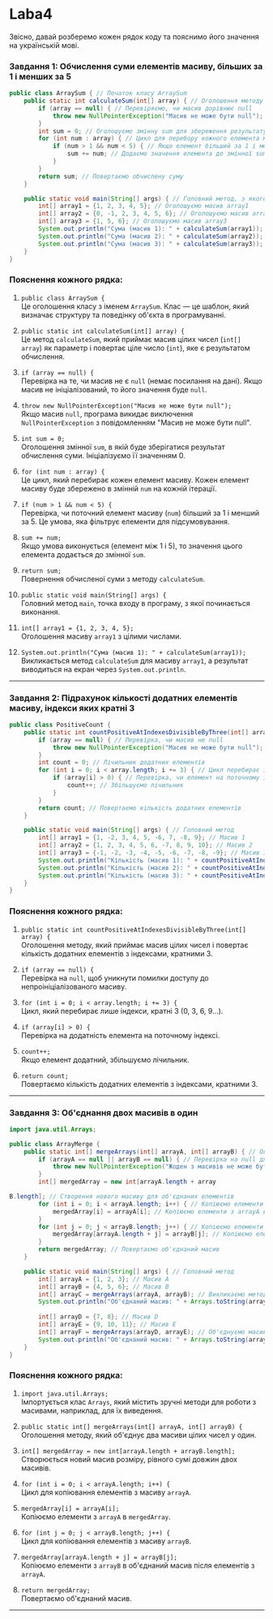# Laba4
Звісно, давай розберемо кожен рядок коду та пояснимо його значення на українській мові.

### Завдання 1: Обчислення суми елементів масиву, більших за 1 і менших за 5

```java
public class ArraySum { // Початок класу ArraySum
    public static int calculateSum(int[] array) { // Оголошення методу calculateSum, який приймає масив цілих чисел
        if (array == null) { // Перевіряємо, чи масив дорівнює null
            throw new NullPointerException("Масив не може бути null"); // Якщо масив null, кидаємо виключення
        }
        int sum = 0; // Оголошуємо змінну sum для збереження результату, початкове значення 0
        for (int num : array) { // Цикл для перебору кожного елемента масиву
            if (num > 1 && num < 5) { // Якщо елемент більший за 1 і менший за 5
                sum += num; // Додаємо значення елемента до змінної sum
            }
        }
        return sum; // Повертаємо обчислену суму
    }

    public static void main(String[] args) { // Головний метод, з якого починається виконання програми
        int[] array1 = {1, 2, 3, 4, 5}; // Оголошуємо масив array1
        int[] array2 = {0, -1, 2, 3, 4, 5, 6}; // Оголошуємо масив array2
        int[] array3 = {1, 5, 6}; // Оголошуємо масив array3
        System.out.println("Сума (масив 1): " + calculateSum(array1)); // Викликаємо метод calculateSum для array1 і виводимо результат
        System.out.println("Сума (масив 2): " + calculateSum(array2)); // Викликаємо метод calculateSum для array2 і виводимо результат
        System.out.println("Сума (масив 3): " + calculateSum(array3)); // Викликаємо метод calculateSum для array3 і виводимо результат
    }
}
```

### Пояснення кожного рядка:

1. `public class ArraySum {`  
   Це оголошення класу з іменем `ArraySum`. Клас — це шаблон, який визначає структуру та поведінку об'єкта в програмуванні.

2. `public static int calculateSum(int[] array) {`  
   Це метод `calculateSum`, який приймає масив цілих чисел (`int[] array`) як параметр і повертає ціле число (`int`), яке є результатом обчислення.

3. `if (array == null) {`  
   Перевірка на те, чи масив не є `null` (немає посилання на дані). Якщо масив не ініціалізований, то його значення буде `null`.

4. `throw new NullPointerException("Масив не може бути null");`  
   Якщо масив `null`, програма викидає виключення `NullPointerException` з повідомленням "Масив не може бути null".

5. `int sum = 0;`  
   Оголошення змінної `sum`, в якій буде зберігатися результат обчислення суми. Ініціалізуємо її значенням 0.

6. `for (int num : array) {`  
   Це цикл, який перебирає кожен елемент масиву. Кожен елемент масиву буде збережено в змінній `num` на кожній ітерації.

7. `if (num > 1 && num < 5) {`  
   Перевірка, чи поточний елемент масиву (`num`) більший за 1 і менший за 5. Це умова, яка фільтрує елементи для підсумовування.

8. `sum += num;`  
   Якщо умова виконується (елемент між 1 і 5), то значення цього елемента додається до змінної `sum`.

9. `return sum;`  
   Повернення обчисленої суми з методу `calculateSum`.

10. `public static void main(String[] args) {`  
    Головний метод `main`, точка входу в програму, з якої починається виконання.

11. `int[] array1 = {1, 2, 3, 4, 5};`  
    Оголошення масиву `array1` з цілими числами.

12. `System.out.println("Сума (масив 1): " + calculateSum(array1));`  
    Викликається метод `calculateSum` для масиву `array1`, а результат виводиться на екран через `System.out.println`.

---

### Завдання 2: Підрахунок кількості додатних елементів масиву, індекси яких кратні 3

```java
public class PositiveCount {
    public static int countPositiveAtIndexesDivisibleByThree(int[] array) { // Оголошення методу
        if (array == null) { // Перевірка, чи масив не null
            throw new NullPointerException("Масив не може бути null"); // Якщо масив null, кидається виключення
        }
        int count = 0; // Лічильник додатних елементів
        for (int i = 0; i < array.length; i += 3) { // Цикл перебирає індекси масиву з кроком 3
            if (array[i] > 0) { // Перевірка, чи елемент на поточному індексі додатний
                count++; // Збільшуємо лічильник
            }
        }
        return count; // Повертаємо кількість додатних елементів
    }

    public static void main(String[] args) { // Головний метод
        int[] array1 = {1, -2, 3, 4, 5, -6, 7, -8, 9}; // Масив 1
        int[] array2 = {1, 2, 3, 4, 5, 6, -7, 8, 9, 10}; // Масив 2
        int[] array3 = {-1, -2, -3, -4, -5, -6, -7, -8, -9}; // Масив 3
        System.out.println("Кількість (масив 1): " + countPositiveAtIndexesDivisibleByThree(array1)); // Виведення результату для масиву 1
        System.out.println("Кількість (масив 2): " + countPositiveAtIndexesDivisibleByThree(array2)); // Виведення результату для масиву 2
        System.out.println("Кількість (масив 3): " + countPositiveAtIndexesDivisibleByThree(array3)); // Виведення результату для масиву 3
    }
}
```

### Пояснення кожного рядка:

1. `public static int countPositiveAtIndexesDivisibleByThree(int[] array) {`  
   Оголошення методу, який приймає масив цілих чисел і повертає кількість додатних елементів з індексами, кратними 3.

2. `if (array == null) {`  
   Перевірка на `null`, щоб уникнути помилки доступу до непроініціалізованого масиву.

3. `for (int i = 0; i < array.length; i += 3) {`  
   Цикл, який перебирає лише індекси, кратні 3 (0, 3, 6, 9...).

4. `if (array[i] > 0) {`  
   Перевірка на додатність елемента на поточному індексі.

5. `count++;`  
   Якщо елемент додатний, збільшуємо лічильник.

6. `return count;`  
   Повертаємо кількість додатних елементів з індексами, кратними 3.

---

### Завдання 3: Об'єднання двох масивів в один

```java
import java.util.Arrays;

public class ArrayMerge {
    public static int[] mergeArrays(int[] arrayA, int[] arrayB) { // Оголошення методу об'єднання масивів
        if (arrayA == null || arrayB == null) { // Перевірка на null для обох масивів
            throw new NullPointerException("Жоден з масивів не може бути null"); // Якщо хоча б один з масивів null, кидаємо виключення
        }
        int[] mergedArray = new int[arrayA.length + array

B.length]; // Створення нового масиву для об'єднаних елементів
        for (int i = 0; i < arrayA.length; i++) { // Копіюємо елементи з першого масиву
            mergedArray[i] = arrayA[i]; // Копіюємо елементи з arrayA в mergedArray
        }
        for (int j = 0; j < arrayB.length; j++) { // Копіюємо елементи з другого масиву
            mergedArray[arrayA.length + j] = arrayB[j]; // Копіюємо елементи з arrayB після елементів arrayA
        }
        return mergedArray; // Повертаємо об'єднаний масив
    }

    public static void main(String[] args) { // Головний метод
        int[] arrayA = {1, 2, 3}; // Масив A
        int[] arrayB = {4, 5, 6}; // Масив B
        int[] arrayC = mergeArrays(arrayA, arrayB); // Викликаємо метод для об'єднання масивів A та B
        System.out.println("Об'єднаний масив: " + Arrays.toString(arrayC)); // Виводимо об'єднаний масив
        
        int[] arrayD = {7, 8}; // Масив D
        int[] arrayE = {9, 10, 11}; // Масив E
        int[] arrayF = mergeArrays(arrayD, arrayE); // Об'єднуємо масиви D та E
        System.out.println("Об'єднаний масив: " + Arrays.toString(arrayF)); // Виводимо об'єднаний масив
    }
}
```

### Пояснення кожного рядка:

1. `import java.util.Arrays;`  
   Імпортується клас `Arrays`, який містить зручні методи для роботи з масивами, наприклад, для їх виведення.

2. `public static int[] mergeArrays(int[] arrayA, int[] arrayB) {`  
   Оголошення методу, який об'єднує два масиви цілих чисел у один.

3. `int[] mergedArray = new int[arrayA.length + arrayB.length];`  
   Створюється новий масив розміру, рівного сумі довжин двох масивів.

4. `for (int i = 0; i < arrayA.length; i++) {`  
   Цикл для копіювання елементів з масиву `arrayA`.

5. `mergedArray[i] = arrayA[i];`  
   Копіюємо елементи з `arrayA` в `mergedArray`.

6. `for (int j = 0; j < arrayB.length; j++) {`  
   Цикл для копіювання елементів з масиву `arrayB`.

7. `mergedArray[arrayA.length + j] = arrayB[j];`  
   Копіюємо елементи з `arrayB` в об'єднаний масив після елементів з `arrayA`.

8. `return mergedArray;`  
   Повертаємо об'єднаний масив.

---


